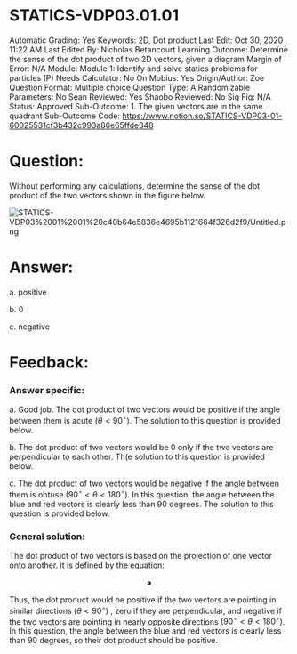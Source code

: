 # STATICS-VDP03.01.01

Automatic Grading: Yes
Keywords: 2D, Dot product
Last Edit: Oct 30, 2020 11:22 AM
Last Edited By: Nicholas Betancourt
Learning Outcome: Determine the sense of the dot product of two 2D vectors, given a diagram
Margin of Error: N/A
Module: Module 1: Identify and solve statics problems for particles (P)
Needs Calculator: No
On Mobius: Yes
Origin/Author: Zoe
Question Format: Multiple choice
Question Type: A
Randomizable Parameters: No
Sean Reviewed: Yes
Shaobo Reviewed: No
Sig Fig: N/A
Status: Approved
Sub-Outcome: 1. The given vectors are in the same quadrant
Sub-Outcome Code: https://www.notion.so/STATICS-VDP03-01-60025531cf3b432c993a86e65ffde348

# Question:

Without performing any calculations, determine the sense of the dot product of the two vectors shown in the figure below.

![STATICS-VDP03%2001%2001%20c40b64e5836e4695b1121664f326d2f9/Untitled.png](STATICS-VDP03%2001%2001%20c40b64e5836e4695b1121664f326d2f9/Untitled.png)

# Answer:

a. positive

b. 0

c. negative

# Feedback:

### Answer specific:

a. Good job. The dot product of two vectors would be positive if the angle between them is acute $(\theta<90^\circ)$. The solution to this question is provided below. 

b. The dot product of two vectors would be 0 only if the two vectors are perpendicular to each other.  Th(e solution to this question is provided below. 

c. The dot product of two vectors would be negative if the angle between them is obtuse $(90^\circ\lt\theta<180^\circ)$. In this question, the angle between the blue and red vectors is clearly less than 90 degrees. The solution to this question is provided below. 

### General solution:

The dot product of two vectors is based on the projection of one vector onto another. it is defined by the equation:

$$⁍$$

Thus, the dot product would be positive if the two vectors are pointing in similar directions $(\theta<90^\circ)$ , zero if they are perpendicular, and negative if the two vectors are pointing in nearly opposite directions $(90^\circ\lt\theta<180^\circ)$. In this question, the angle between the blue and red vectors is clearly less than 90 degrees, so their dot product should be positive.